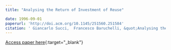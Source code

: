 ```yaml
---
title: "Analysing the Return of Investment of Reuse"

date: 1996-09-01
paperurl: 'http://doi.acm.org/10.1145/251560.251584'
citation: ' Giancarlo Succi,  Francesco Baruchelli, &quot;Analysing the Return of Investment of Reuse.&quot;, 1996.'
---
```

[Access paper here](http://doi.acm.org/10.1145/251560.251584){:target="_blank"}
